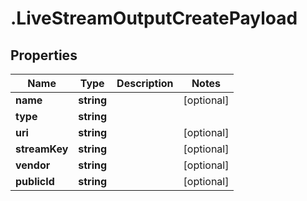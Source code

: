 # .LiveStreamOutputCreatePayload

## Properties

| Name         | Type          | Description   | Notes         |
| ------------ | ------------- | ------------- | ------------- |
| **name** | **string** |  | [optional]  |
| **type** | **string** |  |  |
| **uri** | **string** |  | [optional]  |
| **streamKey** | **string** |  | [optional]  |
| **vendor** | **string** |  | [optional]  |
| **publicId** | **string** |  | [optional]  |


